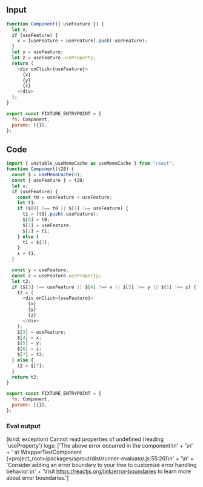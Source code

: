 
## Input

```javascript
function Component({ useFeature }) {
  let x;
  if (useFeature) {
    x = [useFeature + useFeature].push(-useFeature);
  }
  let y = useFeature;
  let z = useFeature.useProperty;
  return (
    <div onClick={useFeature}>
      {x}
      {y}
      {z}
    </div>
  );
}

export const FIXTURE_ENTRYPOINT = {
  fn: Component,
  params: [{}],
};

```

## Code

```javascript
import { unstable_useMemoCache as useMemoCache } from "react";
function Component(t28) {
  const $ = useMemoCache(8);
  const { useFeature } = t28;
  let x;
  if (useFeature) {
    const t0 = useFeature + useFeature;
    let t1;
    if ($[0] !== t0 || $[1] !== useFeature) {
      t1 = [t0].push(-useFeature);
      $[0] = t0;
      $[1] = useFeature;
      $[2] = t1;
    } else {
      t1 = $[2];
    }
    x = t1;
  }

  const y = useFeature;
  const z = useFeature.useProperty;
  let t2;
  if ($[3] !== useFeature || $[4] !== x || $[5] !== y || $[6] !== z) {
    t2 = (
      <div onClick={useFeature}>
        {x}
        {y}
        {z}
      </div>
    );
    $[3] = useFeature;
    $[4] = x;
    $[5] = y;
    $[6] = z;
    $[7] = t2;
  } else {
    t2 = $[7];
  }
  return t2;
}

export const FIXTURE_ENTRYPOINT = {
  fn: Component,
  params: [{}],
};

```
      
### Eval output
(kind: exception) Cannot read properties of undefined (reading 'useProperty')
logs: ['The above error occurred in the <WrapperTestComponent> component:\n' +
  '\n' +
  '    at WrapperTestComponent (<project_root>/packages/sprout/dist/runner-evaluator.js:55:26)\n' +
  '\n' +
  'Consider adding an error boundary to your tree to customize error handling behavior.\n' +
  'Visit https://reactjs.org/link/error-boundaries to learn more about error boundaries.']